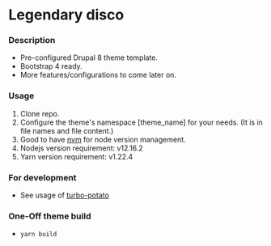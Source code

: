 # Legendary disco

### Description
 - Pre-configured Drupal 8 theme template.
 - Bootstrap 4 ready.
 - More features/configurations to come later on.

### Usage
 1. Clone repo.
 1. Configure the theme's namespace [theme_name] for your needs. (It is in file names and file content.)
 1. Good to have [nvm](https://github.com/nvm-sh/nvm) for node version management.
 1. Nodejs version requirement: v12.16.2
 1. Yarn version requirement: v1.22.4
 
### For development
 - See usage of [turbo-potato](https://www.npmjs.com/package/turbo-potato)

### One-Off theme build
 - `yarn build`
